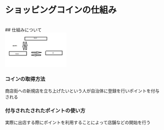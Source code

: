 # ショッピングコインの仕組み
<br> ## 仕組みについて
<br><img width="200px" alt="図" src="./system.png">
### コインの取得方法
商店街への新規店を立ち上げたいという人が自治体に登録を行いポイントを付与される
### 付与されたされたポイントの使い方
実際に出店する際にポイントを利用することによって店舗などの開始を行う
